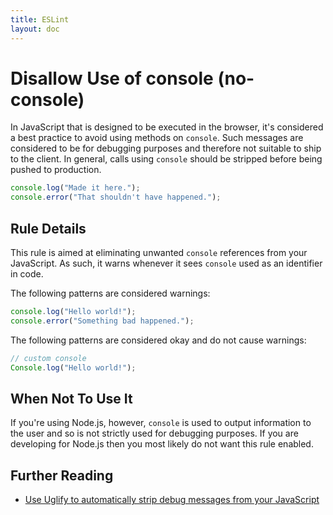```yaml
---
title: ESLint
layout: doc
---
```

<!-- Note: No pull requests accepted for this file. See README.md in the root directory for details. -->
# Disallow Use of console (no-console)

In JavaScript that is designed to be executed in the browser, it's considered a best practice to avoid using methods on `console`. Such messages are considered to be for debugging purposes and therefore not suitable to ship to the client. In general, calls using `console` should be stripped before being pushed to production.

```js
console.log("Made it here.");
console.error("That shouldn't have happened.");
```


## Rule Details

This rule is aimed at eliminating unwanted `console` references from your JavaScript. As such, it warns whenever it sees `console` used as an identifier in code.

The following patterns are considered warnings:

```js
console.log("Hello world!");
console.error("Something bad happened.");
```

The following patterns are considered okay and do not cause warnings:

```js
// custom console
Console.log("Hello world!");
```

## When Not To Use It

If you're using Node.js, however, `console` is used to output information to the user and so is not strictly used for debugging purposes. If you are developing for Node.js then you most likely do not want this rule enabled.

## Further Reading

* [Use Uglify to automatically strip debug messages from your JavaScript](http://jstarrdewar.com/blog/2013/02/28/use-uglify-to-automatically-strip-debug-messages-from-your-javascript)
